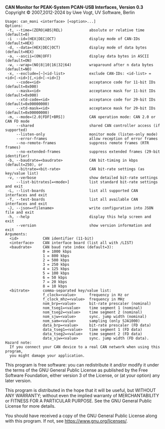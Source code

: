 __CAN Monitor for PEAK-System PCAN-USB Interfaces, Version 0.3__ \
Copyright &copy; 2007,2012-2024 by Uwe Vogt, UV Software, Berlin

```
Usage: can_moni <interface> [<option>...]
Options:
 -t, --time=(ZERO|ABS|REL)            absolute or relative time (default=0)
 -i  --id=(HEX|DEC|OCT)               display mode of CAN-IDs (default=HEX)
 -d, --data=(HEX|DEC|OCT)             display mode of data bytes (default=HEX)
 -a, --ascii=(ON|OFF)                 display data bytes in ASCII (default=ON)
 -w, --wrap=(NO|8|10|16|32|64)        wraparound after n data bytes (default=NO)
 -x, --exclude=[~]<id-list>           exclude CAN-IDs: <id-list> = <id>[-<id>]{,<id>[-<id>]}
     --code=<id>                      acceptance code for 11-bit IDs (default=0x000)
     --mask=<id>                      acceptance mask for 11-bit IDs (default=0x000)
     --xtd-code=<id>                  acceptance code for 29-bit IDs (default=0x00000000)
     --xtd-mask=<id>                  acceptance mask for 29-bit IDs (default=0x00000000)
 -m, --mode=(2.0|FDF[+BRS])           CAN operation mode: CAN 2.0 or CAN FD mode
     --shared                         shared CAN controller access (if supported)
     --listen-only                    monitor mode (listen-only mode)
     --error-frames                   allow reception of error frames
     --no-remote-frames               suppress remote frames (RTR frames)
     --no-extended-frames             suppress extended frames (29-bit identifier)
 -b, --baudrate=<baudrate>            CAN bit-timing in kbps (default=250), or
     --bitrate=<bit-rate>             CAN bit-rate settings (as key/value list)
 -v, --verbose                        show detailed bit-rate settings
     --list-bitrates[=<mode>]         list standard bit-rate settings and exit
 -L, --list-boards                    list all supported CAN interfaces and exit
 -T, --test-boards                    list all available CAN interfaces and exit
 -J, --json=<filename>                write configuration into JSON file and exit
 -h, --help                           display this help screen and exit
     --version                        show version information and exit
Arguments:
  <id>           CAN identifier (11-bit)
  <interface>    CAN interface board (list all with /LIST)
  <baudrate>     CAN baud rate index (default=3):
                 0 = 1000 kbps
                 1 = 800 kbps
                 2 = 500 kbps
                 3 = 250 kbps
                 4 = 125 kbps
                 5 = 100 kbps
                 6 = 50 kbps
                 7 = 20 kbps
                 8 = 10 kbps
  <bitrate>      comma-separated key/value list:
                 f_clock=<value>      frequency in Hz or
                 f_clock_mhz=<value>  frequency in MHz
                 nom_brp=<value>      bit-rate prescaler (nominal)
                 nom_tseg1=<value>    time segment 1 (nominal)
                 nom_tseg2=<value>    time segment 2 (nominal)
                 nom_sjw=<value>      sync. jump width (nominal)
                 nom_sam=<value>      sampling (only SJA1000)
                 data_brp=<value>     bit-rate prescaler (FD data)
                 data_tseg1=<value>   time segment 1 (FD data)
                 data_tseg2=<value>   time segment 2 (FD data)
                 data_sjw=<value>     sync. jump width (FD data).
Hazard note:
  If you connect your CAN device to a real CAN network when using this program,
  you might damage your application.
```

This program is free software: you can redistribute it and/or modify
it under the terms of the GNU General Public License as published by
the Free Software Foundation, either version 3 of the License, or
(at your option) any later version.

This program is distributed in the hope that it will be useful,
but WITHOUT ANY WARRANTY; without even the implied warranty of
MERCHANTABILITY or FITNESS FOR A PARTICULAR PURPOSE.  See the
GNU General Public License for more details.

You should have received a copy of the GNU General Public License
along with this program.  If not, see <https://www.gnu.org/licenses/>.
